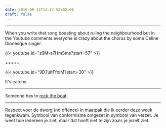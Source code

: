 ```yaml
---
date: 2019-09-14T14:17:52+02:00
draft: false
---
```


---

When you write that song boasting about ruling the neighbourhood but in the Youtube comments everyone is crazy about the chorus by some Celine Dionesque singer.

{{< youtube id="z9M-s7HmSms?start=57" >}}

+++++

{{< youtube id="9D7ultFfoiM?start=30" >}}

It's catchy.

---

Someone has to [rock the boat](https://www.theguardian.com/lifeandstyle/2019/sep/13/new-zealand-man-copywriter-clown-redundancy).

---

Respect voor de dwerg (no offence) in maatpak die ik eerder deze week tegenkwam. Symbool van conformisme omgezet in symbool van verzet. Je weet hoe iedereen je ziet, maar dat hoeft niet te zijn zoals je jezelf ziet.
